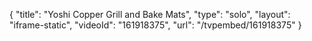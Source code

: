 {
    "title": "Yoshi Copper Grill and Bake Mats",
    "type": "solo",
    "layout": "iframe-static",
    "videoId": "161918375",
    "url": "\/tvpembed\/161918375"
}